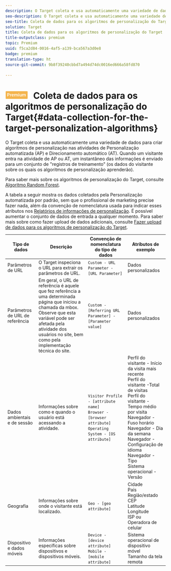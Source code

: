 ```yaml
---
description: O Target coleta e usa automaticamente uma variedade de dados para criar algoritmos de personalização nas atividades de Personalização automatizada (AP) e Direcionamento automático (AT). Quando um visitante entra na atividade de AP ou AT, um instantâneo das informações é enviado para um conjunto de "registros de treinamento" (os dados do visitante sobre os quais os algoritmos de personalização aprenderão).
seo-description: O Target coleta e usa automaticamente uma variedade de dados para criar algoritmos de personalização nas atividades de Personalização automatizada (AP) e Direcionamento automático (AT). Quando um visitante entra na atividade de AP ou AT, um instantâneo das informações é enviado para um conjunto de "registros de treinamento" (os dados do visitante sobre os quais os algoritmos de personalização aprenderão).
seo-title: Coleta de dados para os algoritmos de personalização do Target
solution: Target
title: Coleta de dados para os algoritmos de personalização do Target
title-outputclass: premium
topic: Premium
uuid: f5ca2d84-0016-4af5-a139-bca567a3d0e8
badge: premium
translation-type: ht
source-git-commit: 9b8f39240cbbd7a494d74dc0016ed666a58fd870

---
```



# ![PREMIUM](/help/assets/premium.png) Coleta de dados para os algoritmos de personalização do Target{#data-collection-for-the-target-personalization-algorithms}

O Target coleta e usa automaticamente uma variedade de dados para criar algoritmos de personalização nas atividades de Personalização automatizada (AP) e Direcionamento automático (AT). Quando um visitante entra na atividade de AP ou AT, um instantâneo das informações é enviado para um conjunto de &quot;registros de treinamento&quot; (os dados do visitante sobre os quais os algoritmos de personalização aprenderão).

Para saber mais sobre os algoritmos de personalização do Target, consulte [Algoritmo Random Forest](../../c-activities/t-automated-personalization/algo-random-forest.md#concept_48F3CDAA16A848D2A84CDCD19DAAE3AA).

A tabela a seguir mostra os dados coletados pela Personalização automatizada por padrão, sem que o profissional de marketing precise fazer nada, além da convenção de nomenclatura usada para indicar esses atributos nos [Relatórios de informações de personalização](../../c-reports/c-personalization-insights-reports/personalization-insights-reports.md#concept_A897070E1EDC403EB84CFB7A6ECAD767). É possível aumentar o conjunto de dados de entrada a qualquer momento. Para saber mais sobre como fazer upload de dados adicionais, consulte [Fazer upload de dados para os algoritmos de personalização do Target](../../c-activities/t-automated-personalization/uploading-data-for-the-target-personalization-algorithms.md#concept_85EA505B37E54514A1C8AB91553FEED6).

| Tipo de dados | Descrição | Convenção de nomenclatura do tipo de dados | Atributos de exemplo |
|--- |--- |--- |--- |
| Parâmetros de URL | O Target inspeciona o URL para extrair os parâmetros de URL. | `Custom - URL Parameter - [URL Parameter]` | Dados personalizados |
| Parâmetros de URL de referência | Em geral, o URL de referência é aquele que fez referência a uma determinada página que iniciou a chamada da mbox.<br>Observe que esta variável pode ser afetada pela atividade dos usuários no site, bem como pela implementação técnica do site. | `Custom - [Referring URL Parameter] - [Parameter value]` | Dados personalizados |
| Dados ambientais e de sessão | Informações sobre como e quando o usuário está acessando a atividade. | `Visitor Profile - [attribute name]`<br>`Browser - [browser attribute]`<br>`Operating System - [OS attribute]` | Perfil do visitante - Início da visita mais recente<br>Perfil do visitante -Total de visitas<br>Perfil do visitante - Tempo médio por visita<br>Navegador - Fuso horário<br>Navegador - Dia da semana<br>Navegador - Configuração de idioma<br>Navegador - Tipo<br>Sistema operacional - Versão |
| Geografia | Informações sobre onde o visitante está localizado. | `Geo - [geo attribute]` | Cidade<br>País<br>Região/estado<br>CEP<br>Latitude<br>Longitude<br>ISP ou Operadora de celular |
| Dispositivo e dados móveis | Informações específicas sobre dispositivos e dispositivos móveis. | `Device - [device attribute]`<br>`Mobile - [mobile attribute]` | Sistema operacional de dispositivo móvel<br>Tamanho da tela remota |


